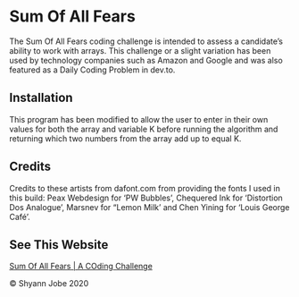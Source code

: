 # Sum Of All Fears

The Sum Of All Fears coding challenge is intended to assess a candidate’s ability to work with arrays. This challenge or a slight variation has been used by technology companies such as Amazon and Google and was also featured as a Daily Coding Problem in dev.to.

## Installation

This program has been modified to allow the user to enter in their own values for both the array and variable K before running the algorithm and returning which two numbers from the array add up to equal K.

## Credits
Credits to these artists from dafont.com from providing the fonts I used in this build: Peax Webdesign for ‘PW Bubbles’, Chequered Ink for ‘Distortion Dos Analogue’, Marsnev for “Lemon Milk’ and Chen Yining for ‘Louis George Café’.

## See This Website
[Sum Of All Fears | A COding Challenge](https://sumofallfearsj.netlify.app)

© Shyann Jobe 2020
